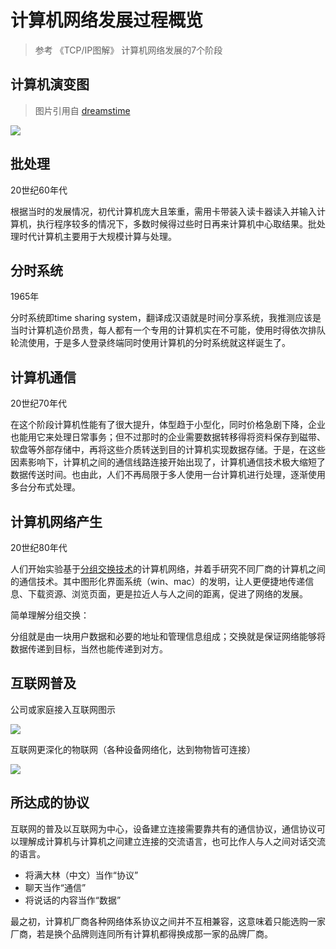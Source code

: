 # 计算机网络发展过程概览

> 参考 《TCP/IP图解》 计算机网络发展的7个阶段

## 计算机演变图

> 图片引用自 [dreamstime](https://cn.dreamstime.com)

![](https://i.postimg.cc/fy6BJdcs/68925850.jpg)

## 批处理

20世纪60年代

根据当时的发展情况，初代计算机庞大且笨重，需用卡带装入读卡器读入并输入计算机，执行程序较多的情况下，多数时候得过些时日再来计算机中心取结果。批处理时代计算机主要用于大规模计算与处理。

## 分时系统

1965年

分时系统即time sharing system，翻译成汉语就是时间分享系统，我推测应该是当时计算机造价昂贵，每人都有一个专用的计算机实在不可能，使用时得依次排队轮流使用，于是多人登录终端同时使用计算机的分时系统就这样诞生了。


## 计算机通信

20世纪70年代

在这个阶段计算机性能有了很大提升，体型趋于小型化，同时价格急剧下降，企业也能用它来处理日常事务；但不过那时的企业需要数据转移得将资料保存到磁带、软盘等外部存储中，再将这些介质转送到目的计算机实现数据存储。于是，在这些因素影响下，计算机之间的通信线路连接开始出现了，计算机通信技术极大缩短了数据传送时间。也由此，人们不再局限于多人使用一台计算机进行处理，逐渐使用多台分布式处理。


## 计算机网络产生

20世纪80年代

人们开始实验基于[分组交换技术](https://zh.wikipedia.org/zh-hans/%E5%88%86%E7%BB%84%E4%BA%A4%E6%8D%A2)的计算机网络，并着手研究不同厂商的计算机之间的通信技术。其中图形化界面系统（win、mac）的发明，让人更便捷地传递信息、下载资源、浏览页面，更是拉近人与人之间的距离，促进了网络的发展。

简单理解分组交换：

分组就是由一块用户数据和必要的地址和管理信息组成；交换就是保证网络能够将数据传递到目标，当然也能传递到对方。

## 互联网普及

公司或家庭接入互联网图示

![](https://i.postimg.cc/2SJL9WYn/Snipaste-2019-07-21-13-54-08.png)

互联网更深化的物联网（各种设备网络化，达到物物皆可连接）

![](https://i.postimg.cc/NfQ5HpYM/Snipaste-2019-07-21-14-08-37.png)

## 所达成的协议

互联网的普及以互联网为中心，设备建立连接需要靠共有的通信协议，通信协议可以理解成计算机与计算机之间建立连接的交流语言，也可比作人与人之间对话交流的语言。

* 将满大林（中文）当作“协议”
* 聊天当作“通信”
* 将说话的内容当作“数据”

最之初，计算机厂商各种网络体系协议之间并不互相兼容，这意味着只能选购一家厂商，若是换个品牌则连同所有计算机都得换成那一家的品牌厂商。
